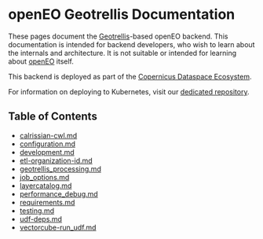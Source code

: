 
# openEO Geotrellis Documentation

These pages document the [Geotrellis](https://geotrellis.io/)-based openEO backend.
This documentation is intended for backend developers, who wish to learn about the internals and architecture.
It is not suitable or intended for learning about [openEO](https://openeo.org/) itself.

This backend is deployed as part of the [Copernicus Dataspace Ecosystem](https://documentation.dataspace.copernicus.eu/APIs/openEO/openEO.html).

For information on deploying to Kubernetes, visit our [dedicated repository](https://github.com/Open-EO/openeo-geotrellis-kubernetes).


## Table of Contents

- [calrissian-cwl.md](calrissian-cwl.md)
- [configuration.md](configuration.md)
- [development.md](development.md)
- [etl-organization-id.md](etl-organization-id.md)
- [geotrellis_processing.md](geotrellis_processing.md)
- [job_options.md](job_options.md)
- [layercatalog.md](layercatalog.md)
- [performance_debug.md](performance_debug.md)
- [requirements.md](requirements.md)
- [testing.md](testing.md)
- [udf-deps.md](udf-deps.md)
- [vectorcube-run_udf.md](vectorcube-run_udf.md)
